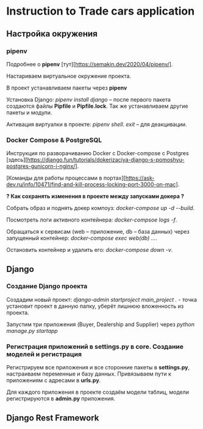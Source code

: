 # Instruction to Trade cars application

## Настройка окружения

### pipenv

Подробнее о __pipenv__ [тут][https://semakin.dev/2020/04/pipenv/].

Настариваем виртуальное окружение проекта.

В проект устанавливаем пакеты через __pipenv__

Установка Django: *pipenv install django* – после первого пакета создаются файлы __Pipfile__ и __Pipfile.lock__. Так же устанавливаем другие пакеты и модули.

Активация виртуалки в проекте: *pipenv shell*. *exit* – для деакцивации.

### Docker Compose & PostgreSQL

Инструкция по разворачиванию Docker с Docker-compose с Postgres [здесь][https://django.fun/tutorials/dokerizaciya-django-s-pomoshyu-postgres-gunicorn-i-nginx/].

[Команды для работы процессами в портах][https://ask-dev.ru/info/10471/find-and-kill-process-locking-port-3000-on-mac].

__? Как сохранять изменения в проекте между запусками докера ?__

Собрать образ и поднять докер компоуз: *docker-compose up -d --build*.

Посмотреть логи активного контейнера: *docker-compsoe logs -f*.

Обращаться к сервисам (web – приложение, db – база данных) через запущенный контейнер: *docker-compose exec web(db) ...*.

Остановить контейнер и удалить его: *docker-compose down -v*.

## Django

### Создание Django проекта

Создадим новый проект: *django-admin startproject main_project .* - точка установит проект в данную папку, уберёт лишнюю вложенность из проекта.

Запустим три приложения (Buyer, Dealership and Supplier) через *python manage.py startapp*

### Регистрация приложений в __settings.py__ в __core__. Создание моделей и регистрация

Регистрируем все приложения и все сторонние пакеты в __settings.py__, настраиваем переменные и базу данных. Привязываем пути к приложениям с адресами в __urls.py__.

Для каждого приложения в проекте создаём модели таблиц, модели регистрируются в __admin.py__ приложения.

## Django Rest Framework
